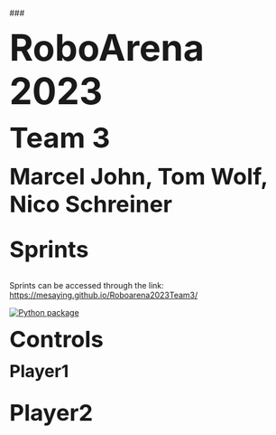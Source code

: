 ###<p><strong><span style="font-size:64px;"> RoboArena 2023 </span></strong> <br>
<p><strong><span style="font-size:50px;"> Team 3 </span></strong> <br>
<p><strong><span style="font-size: 40;"> Marcel John, Tom Wolf, Nico Schreiner  </span></strong> <br><br>



<p><strong><span style="font-size: 40;"> Sprints  </span></strong> <br><br>

Sprints can be accessed through the link: 
https://mesaying.github.io/Roboarena2023Team3/

[![Python package](https://github.com/Mesaying/Roboarena2023Team3/actions/workflows/python-package.yml/badge.svg?branch=main)](https://github.com/Mesaying/Roboarena2023Team3/actions/workflows/python-package.yml)



<p><strong><span style="font-size: 40;"> Controls </span></strong> <br>

<p><strong><span style="font-size: 30;"> Player1  </span></strong> <br><br>

<p><strong><span style="font-size: 40;"> Player2  </span></strong> <br><br>


